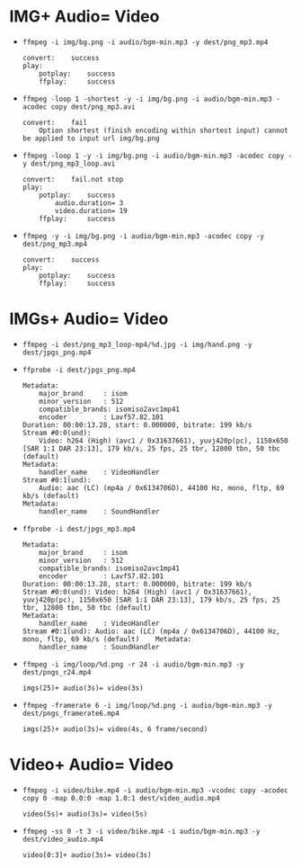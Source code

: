 
# IMG+ Audio= Video
- `ffmpeg -i img/bg.png -i audio/bgm-min.mp3 -y dest/png_mp3.mp4`
    ```
    convert:    success
    play:
        potplay:    success
        ffplay:     success
    ```

- `ffmpeg -loop 1 -shortest -y -i img/bg.png -i audio/bgm-min.mp3 -acodec copy dest/png_mp3.avi`
    ```
    convert:    fail
        Option shortest (finish encoding within shortest input) cannot be applied to input url img/bg.png
    ```

- `ffmpeg -loop 1 -y -i img/bg.png -i audio/bgm-min.mp3 -acodec copy -y dest/png_mp3_loop.avi`
    ```
    convert:    fail.not stop
    play:       
        potplay:    success
            audio.duration= 3
            video.duration= 19
        ffplay:     success
    ```

- `ffmpeg -y -i img/bg.png -i audio/bgm-min.mp3 -acodec copy -y dest/png_mp3.mp4`
    ```
    convert:    success
    play:       
        potplay:    success
        ffplay:     success
    ```

# IMGs+ Audio= Video
- `ffmpeg -i dest/png_mp3_loop-mp4/%d.jpg -i img/hand.png -y dest/jpgs_png.mp4`

- `ffprobe -i dest/jpgs_png.mp4`
    ```
    Metadata:    
        major_brand     : isom    
        minor_version   : 512    
        compatible_brands: isomiso2avc1mp41    
        encoder         : Lavf57.82.101  
    Duration: 00:00:13.28, start: 0.000000, bitrate: 199 kb/s    
    Stream #0:0(und): 
        Video: h264 (High) (avc1 / 0x31637661), yuvj420p(pc), 1150x650 [SAR 1:1 DAR 23:13], 179 kb/s, 25 fps, 25 tbr, 12800 tbn, 50 tbc (default)    
    Metadata:      
        handler_name    : VideoHandler   
    Stream #0:1(und): 
        Audio: aac (LC) (mp4a / 0x6134706D), 44100 Hz, mono, fltp, 69 kb/s (default)    
    Metadata:      
        handler_name    : SoundHandler
    ```

- `ffprobe -i dest/jpgs_mp3.mp4`
    ```
    Metadata:
        major_brand     : isom
        minor_version   : 512
        compatible_brands: isomiso2avc1mp41
        encoder         : Lavf57.82.101
    Duration: 00:00:13.28, start: 0.000000, bitrate: 199 kb/s
    Stream #0:0(und): Video: h264 (High) (avc1 / 0x31637661), yuvj420p(pc), 1150x650 [SAR 1:1 DAR 23:13], 179 kb/s, 25 fps, 25 tbr, 12800 tbn, 50 tbc (default)
    Metadata:
        handler_name    : VideoHandler
    Stream #0:1(und): Audio: aac (LC) (mp4a / 0x6134706D), 44100 Hz, mono, fltp, 69 kb/s (default)    Metadata:
        handler_name    : SoundHandler
    ```

- `ffmpeg -i img/loop/%d.png -r 24 -i audio/bgm-min.mp3 -y dest/pngs_r24.mp4`
    ```
    imgs(25)+ audio(3s)= video(3s)
    ```

- `ffmpeg -framerate 6 -i img/loop/%d.png -i audio/bgm-min.mp3 -y dest/pngs_framerate6.mp4`
    ```
    imgs(25)+ audio(3s)= video(4s, 6 frame/second)
    ```


# Video+ Audio= Video
- `ffmpeg -i video/bike.mp4 -i audio/bgm-min.mp3 -vcodec copy -acodec copy 0 -map 0.0:0 -map 1.0:1 dest/video_audio.mp4`
    ```
    video(5s)+ audio(3s)= video(5s)
    ```
- `ffmpeg -ss 0 -t 3 -i video/bike.mp4 -i audio/bgm-min.mp3 -y dest/video_audio.mp4`
    ```
    video[0:3]+ audio(3s)= video(3s)
    ```

